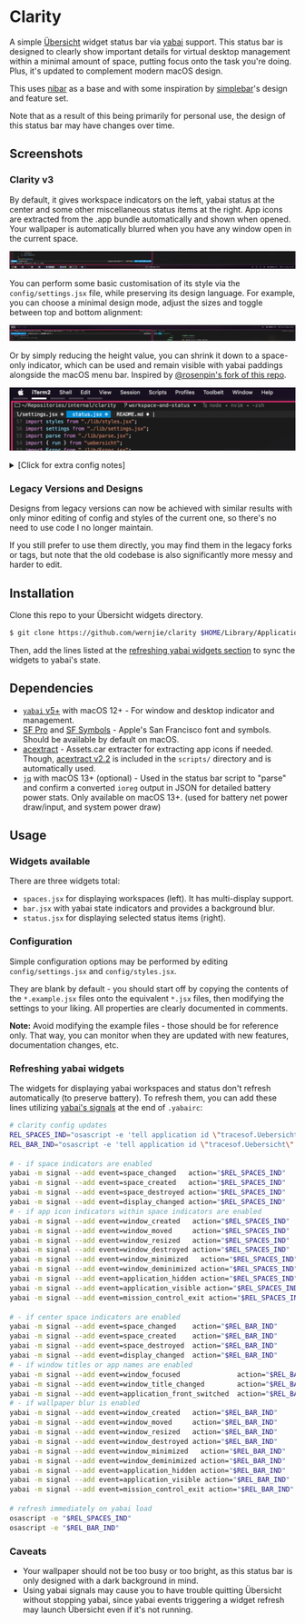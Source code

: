 # Clarity

A simple [Übersicht](https://github.com/felixhageloh/uebersicht) widget status bar via [yabai](https://github.com/koekeishiya/yabai) support.
This status bar is designed to clearly show important details for virtual desktop management within a minimal amount of space, putting focus onto the task you're doing. Plus, it's updated to complement modern macOS design.

This uses [nibar](https://github.com/kkga/nibar) as a base and with some inspiration by [simplebar](https://github.com/Jean-Tinland/simple-bar)'s design and feature set.

Note that as a result of this being primarily for personal use, the design of this status bar may have changes over time.


## Screenshots

### Clarity v3

By default, it gives workspace indicators on the left, yabai status at the center and some other miscellaneous status items at the right. App icons are extracted from the .app bundle automatically and shown when opened. Your wallpaper is automatically blurred when you have any window open in the current space.

![](showcase/screenshot_v3.png)

You can perform some basic customisation of its style via the `config/settings.jsx` file, while preserving its design language. For example, you can choose a minimal design mode, adjust the sizes and toggle between top and bottom alignment:

![](showcase/screenshot_v3_2.png)

Or by simply reducing the height value, you can shrink it down to a space-only indicator, which can be used and remain visible with yabai paddings alongside the macOS menu bar. Inspired by [@rosenpin's fork of this repo](https://github.com/rosenpin/clarity/tree/ba5ab5fcaab811a295a174baf83f6f37c369bb06).

![](showcase/screenshot_v3_3.png)

<details markdown="1">
<summary>
[Click for extra config notes]
</summary>

- If used with Übersicht interaction enabled, it might be best to set `bar.jsx` to the background, while `status.jsx` and `spaces.jsx` are set to the foreground.
- Rarely, some app icons may not load correctly (can't locate `.icns` file or asset in `Assets.car`, can't find icon name from `Info.plist`, etc.) - You can manually create a 32x32 `.png` file in the auto-generated `appIcons` folder to supplement any missing app icons.

</details>

### Legacy Versions and Designs

Designs from legacy versions can now be achieved with similar results with only minor editing of config and styles of the current one, so there's no need to use code I no longer maintain.

If you still prefer to use them directly, you may find them in the legacy forks or tags, but note that the old codebase is also significantly more messy and harder to edit.

## Installation

Clone this repo to your Übersicht widgets directory.
```bash
$ git clone https://github.com/wernjie/clarity $HOME/Library/Application\ Support/Übersicht/widgets/clarity
```

Then, add the lines listed at the [refreshing yabai widgets section](#refreshing-yabai-widgets) to sync the widgets to yabai's state.

## Dependencies

- [`yabai` v5+](https://github.com/koekeishiya/yabai) with macOS 12+ - For window and desktop indicator and management.
- [SF Pro](https://developer.apple.com/fonts/) and [SF Symbols](https://developer.apple.com/sf-symbols/) - Apple's San Francisco font and symbols. Should be available by default on macOS.
- [acextract](https://github.com/bartoszj/acextract) - Assets.car extracter for extracting app icons if needed. Though, [acextract v2.2](https://github.com/bartoszj/acextract/releases/tag/2.2) is included in the `scripts/` directory and is automatically used.
- [`jq`](https://formulae.brew.sh/formula/jq) with macOS 13+ (optional) - Used in the status bar script to "parse" and confirm a converted `ioreg` output in JSON for detailed battery power stats. Only available on macOS 13+. (used for battery net power draw/input, and system power draw)

## Usage

### Widgets available

There are three widgets total:
- `spaces.jsx` for displaying workspaces (left). It has multi-display support.
- `bar.jsx` with yabai state indicators and provides a background blur.
- `status.jsx` for displaying selected status items (right).

### Configuration

Simple configuration options may be performed by editing `config/settings.jsx` and `config/styles.jsx`.

They are blank by default - you should start off by copying the contents of the `*.example.jsx` files onto the equivalent `*.jsx` files, then modifying the settings to your liking. All properties are clearly documented in comments.

**Note:** Avoid modifying the example files - those should be for reference only. That way, you can monitor when they are updated with new features, documentation changes, etc.

### Refreshing yabai widgets

The widgets for displaying yabai workspaces and status don't refresh automatically (to preserve battery). To refresh them, you can add these lines utilizing [yabai's signals](https://github.com/koekeishiya/yabai/wiki/Commands#automation-with-rules-and-signals) at the end of `.yabairc`:

```sh
# clarity config updates
REL_SPACES_IND="osascript -e 'tell application id \"tracesof.Uebersicht\" to refresh widget id \"clarity-spaces-jsx\"'"
REL_BAR_IND="osascript -e 'tell application id \"tracesof.Uebersicht\" to refresh widget id \"clarity-bar-jsx\"'"

# - if space indicators are enabled
yabai -m signal --add event=space_changed   action="$REL_SPACES_IND"
yabai -m signal --add event=space_created   action="$REL_SPACES_IND"
yabai -m signal --add event=space_destroyed action="$REL_SPACES_IND"
yabai -m signal --add event=display_changed action="$REL_SPACES_IND"
# - if app icon indicators within space indicators are enabled
yabai -m signal --add event=window_created   action="$REL_SPACES_IND"
yabai -m signal --add event=window_moved     action="$REL_SPACES_IND"
yabai -m signal --add event=window_resized   action="$REL_SPACES_IND"
yabai -m signal --add event=window_destroyed action="$REL_SPACES_IND"
yabai -m signal --add event=window_minimized   action="$REL_SPACES_IND"
yabai -m signal --add event=window_deminimized action="$REL_SPACES_IND"
yabai -m signal --add event=application_hidden action="$REL_SPACES_IND"
yabai -m signal --add event=application_visible action="$REL_SPACES_IND"
yabai -m signal --add event=mission_control_exit action="$REL_SPACES_IND"

# - if center space indicators are enabled
yabai -m signal --add event=space_changed    action="$REL_BAR_IND"
yabai -m signal --add event=space_created    action="$REL_BAR_IND"
yabai -m signal --add event=space_destroyed  action="$REL_BAR_IND"
yabai -m signal --add event=display_changed  action="$REL_BAR_IND"
# - if window titles or app names are enabled
yabai -m signal --add event=window_focused              action="$REL_BAR_IND"
yabai -m signal --add event=window_title_changed        action="$REL_BAR_IND"
yabai -m signal --add event=application_front_switched  action="$REL_BAR_IND"
# - if wallpaper blur is enabled
yabai -m signal --add event=window_created   action="$REL_BAR_IND"
yabai -m signal --add event=window_moved     action="$REL_BAR_IND"
yabai -m signal --add event=window_resized   action="$REL_BAR_IND"
yabai -m signal --add event=window_destroyed action="$REL_BAR_IND"
yabai -m signal --add event=window_minimized   action="$REL_BAR_IND"
yabai -m signal --add event=window_deminimized action="$REL_BAR_IND"
yabai -m signal --add event=application_hidden action="$REL_BAR_IND"
yabai -m signal --add event=application_visible action="$REL_BAR_IND"
yabai -m signal --add event=mission_control_exit action="$REL_BAR_IND"

# refresh immediately on yabai load
osascript -e "$REL_SPACES_IND"
osascript -e "$REL_BAR_IND"
```

### Caveats

- Your wallpaper should not be too busy or too bright, as this status bar is only designed with a dark background in mind.
- Using yabai signals may cause you to have trouble quitting Übersicht without stopping yabai, since yabai events triggering a widget refresh may launch Übersicht even if it's not running.


